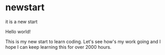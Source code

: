 # newstart
it is a new start

Hello world!

This is my new start to learn coding. Let's see how's my work going and I hope I can keep learning this for over 2000 hours.
